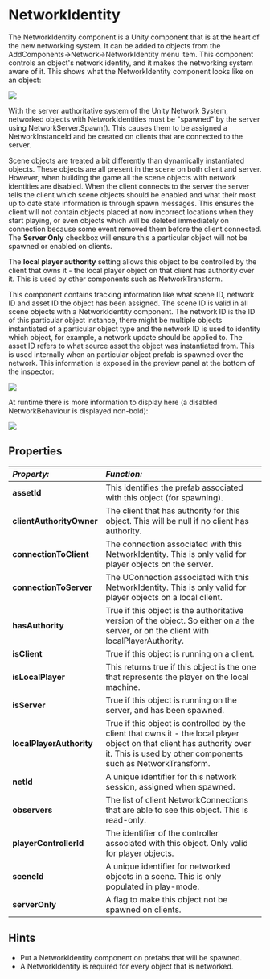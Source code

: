 NetworkIdentity
===============

The NetworkIdentity component is a Unity component that is at the heart of the new networking system. It can be added to objects from the AddComponents->Network->NetworkIdentity menu item. This component controls an object's network identity, and it makes the networking system aware of it. This shows what the NetworkIdentity component looks like on an object:

![](../uploads/Main/NetworkIdentityScreenshot.png) 

With the server authoritative system of the Unity Network System, networked objects with NetworkIdentities must be "spawned" by the server using NetworkServer.Spawn(). This causes them to be assigned a NetworkInstanceId and be created on clients that are connected to the server. 

Scene objects are treated a bit differently than dynamically instantiated objects. These objects are all present in the scene on both client and server. However, when building the game all the scene objects with network identities are disabled. When the client connects to the server the server tells the client which scene objects should be enabled and what their most up to date state information is through spawn messages. This ensures the client will not contain objects placed at now incorrect locations when they start playing, or even objects which will be deleted immediately on connection because some event removed them before the client connected. The **Server Only** checkbox will ensure this a particular object will not be spawned or enabled on clients. 

The **local player authority** setting allows this object to be controlled by the client that owns it - the local player object on that client has authority over it. This is used by other components such as NetworkTransform.

This component contains tracking information like what scene ID, network ID and asset ID the object has been assigned. The scene ID is valid in all scene objects with a NetworkIdentity component. The network ID is the ID of this particular object instance, there might be multiple objects instantiated of a particular object type and the network ID is used to identity which object, for example, a network update should be applied to. The asset ID refers to what source asset the object was instantiated from. This is used internally when an particular object prefab is spawned over the network. This information is exposed in the preview panel at the bottom of the inspector:

![](../uploads/Main/NetworkIdentityPreview.png)

At runtime there is more information to display here (a disabled NetworkBehaviour is displayed non-bold):

![](../uploads/Main/NetworkIdentityPreviewRuntime.png)


Properties
----------

|**_Property:_** |**_Function:_** |
|:---|:---|
|__assetId__ |This identifies the prefab associated with this object (for spawning). |
|__clientAuthorityOwner__ |The client that has authority for this object. This will be null if no client has authority. |
|__connectionToClient__ |The connection associated with this NetworkIdentity. This is only valid for player objects on the server. |
|__connectionToServer__ |The UConnection associated with this NetworkIdentity. This is only valid for player objects on a local client. |
|__hasAuthority__ |True if this object is the authoritative version of the object. So either on a the server, or on the client with localPlayerAuthority. |
|__isClient__ |True if this object is running on a client. |
|__isLocalPlayer__ |This returns true if this object is the one that represents the player on the local machine. |
|__isServer__ |True if this object is running on the server, and has been spawned. |
|__localPlayerAuthority__ |True if this object is controlled by the client that owns it - the local player object on that client has authority over it. This is used by other components such as NetworkTransform. |
|__netId__ |A unique identifier for this network session, assigned when spawned. |
|__observers__ |The list of client NetworkConnections that are able to see this object. This is read-only. |
|__playerControllerId__ |The identifier of the controller associated with this object. Only valid for player objects. |
|__sceneId__ |A unique identifier for networked objects in a scene. This is only populated in play-mode. |
|__serverOnly__ |A flag to make this object not be spawned on clients. |

Hints
-----
* Put a NetworkIdentity component on prefabs that will be spawned.
* A NetworkIdentity is required for every object that is networked.